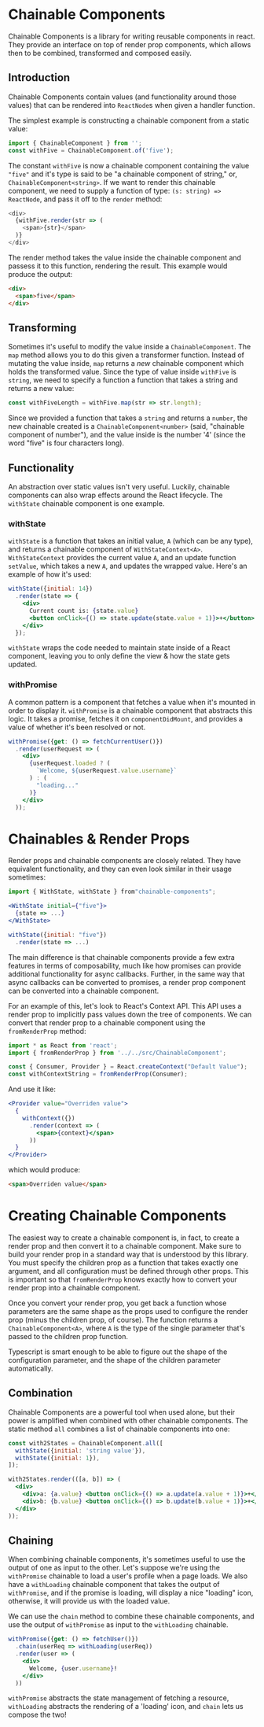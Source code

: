 
# Chainable Components
Chainable Components is a library for writing reusable components in react. They provide an interface on top of render prop components, which allows then to be combined, transformed and composed easily.

## Introduction
Chainable Components contain values (and functionality around those values) that can be rendered into `ReactNode`s when given a handler function.

The simplest example is constructing a chainable component from a static value:

````js
import { ChainableComponent } from ''; 
const withFive = ChainableComponent.of('five');
````

The constant `withFive` is now a chainable component containing the value `"five"` and it's type is said to be "a chainable component of string," or, `ChainableComponent<string>`. If we want to render this chainable component, we need to supply a function of type: `(s: string) => ReactNode`, and pass it off to the `render` method:

````js
<div>
  {withFive.render(str => (
    <span>{str}</span>
  )}
</div>
````

The render method takes the value inside the chainable component and passess it to this function, rendering the result. This example would produce the output:

```html
<div>
  <span>five</span>
</div>
```

## Transforming
Sometimes it's useful to modify the value inside a `ChainableComponent`. The `map` method allows you to do this given a transformer function. Instead of mutating the value inside, `map` returns a _new_ chainable component which holds the transformed value. Since the type of value inside `withFive` is `string`, we need to specify a function a function that takes a string and returns a new value:

```js
const withFiveLength = withFive.map(str => str.length);
```

Since we provided a function that takes a `string` and returns a `number`, the new chainable created is a `ChainableComponent<number>` (said, "chainable component of number"), and the value inside is the number '4' (since the word "five" is four characters long).

## Functionality
An abstraction over static values isn't very useful. Luckily, chainable components can also wrap effects around the React lifecycle. The `withState` chainable component is one example. 

### withState
`withState` is a function that takes an initial value, `A` (which can be any type), and returns a chainable component of `WithStateContext<A>`. `WithStateContext` provides the current value `A`, and an update function `setValue`, which takes a new `A`, and updates the wrapped value. Here's an example of how it's used:

````jsx
withState({initial: 14})
  .render(state => {
    <div>
      Current count is: {state.value}
      <button onClick={() => state.update(state.value + 1)}>+</button>
    </div>
  });
````

`withState` wraps the code needed to maintain state inside of a React component, leaving you to only define the view & how the state gets updated.

### withPromise
A common pattern is a component that fetches a value when it's mounted in order to display it. `withPromise` is a chainable component that abstracts this logic. It takes a promise, fetches it on `componentDidMount`, and provides a value of whether it's been resolved or not.

````jsx
withPromise({get: () => fetchCurrentUser()})
  .render(userRequest => (
    <div>
      {userRequest.loaded ? (
        `Welcome, ${userRequest.value.username}`
      ) : (
        "loading..."
      )}
    </div>
  ));
````

# Chainables & Render Props

Render props and chainable components are closely related. They have equivalent functionality, and they can even look similar in their usage sometimes:

````jsx
import { WithState, withState } from"chainable-components";

<WithState initial={"five"}>
  {state => ...}
</WithState>

withState({initial: "five"})
  .render(state => ...)
````

The main difference is that chainable components provide a few extra features in terms of composability, much like how promises can provide additional functionality for async callbacks. Further, in the same way that async callbacks can be converted to promises, a render prop component can be converted into a chainable component. 

For an example of this, let's look to React's Context API. This API uses a render prop to implicitly pass values down the tree of components. We can convert that render prop to a chainable component using the `fromRenderProp` method:

````jsx
import * as React from 'react';
import { fromRenderProp } from '../../src/ChainableComponent';

const { Consumer, Provider } = React.createContext("Default Value");
const withContextString = fromRenderProp(Consumer);
````

And use it like:

````jsx
<Provider value="Overriden value">
  {
    withContext({})
      .render(context => (
        <span>{context}</span>
      ))
  }
</Provider>
````

which would produce:

````html
<span>Overriden value</span>
````

# Creating Chainable Components

The easiest way to create a chainable component is, in fact, to create a render prop and then convert it to a chainable component. Make sure to build your render prop in a standard way that is understood by this library. You must specify the children prop as a function that takes exactly one argument, and all configuration must be defined through other props. This is important so that  `fromRenderProp` knows exactly how to convert your render prop into a chainable component.

Once you convert your render prop, you get back a function whose parameters are the same shape as the props used to configure the render prop (minus the children prop, of course). The function returns a `ChainableComponent<A>`, where `A` is the type of the single parameter that's passed to the children prop function.

Typescript is smart enough to be able to figure out the shape of the configuration parameter, and the shape of the children parameter automatically.

## Combination
Chainable Components are a powerful tool when used alone, but their power is amplified when combined with other chainable components. The static method `all` combines a list of chainable components into one:

````jsx
const with2States = ChainableComponent.all([
  withState({initial: 'string value'}),
  withState({initial: 1}),
]);
````

````jsx
with2States.render(([a, b]) => (
  <div>
    <div>a: {a.value} <button onClick={() => a.update(a.value + 1)}>+</button></div>
    <div>b: {b.value} <button onClick={() => b.update(b.value + 1)}>+</button></div>
  </div>
));
````

## Chaining
When combining chainable components, it's sometimes useful to use the output of one as input to the other. Let's suppose we're using the `withPromise` chainable to load a user's profile when a page loads. We also have a `withLoading` chainable component that takes the output of `withPromise`, and if the promise is loading, will display a nice "loading" icon, otherwise, it will provide us with the loaded value.

We can use the `chain` method to combine these chainable components, and use the output of `withPromise` as input to the `withLoading` chainable.

```jsx
withPromise({get: () => fetchUser()})
  .chain(userReq => withLoading(userReq))
  .render(user => (
    <div>
      Welcome, {user.username}!
    </div>
  ))
```

`withPromise` abstracts the state management of fetching a resource, `withLoading` abstracts the rendering of a 'loading' icon, and `chain` lets us compose the two!
 